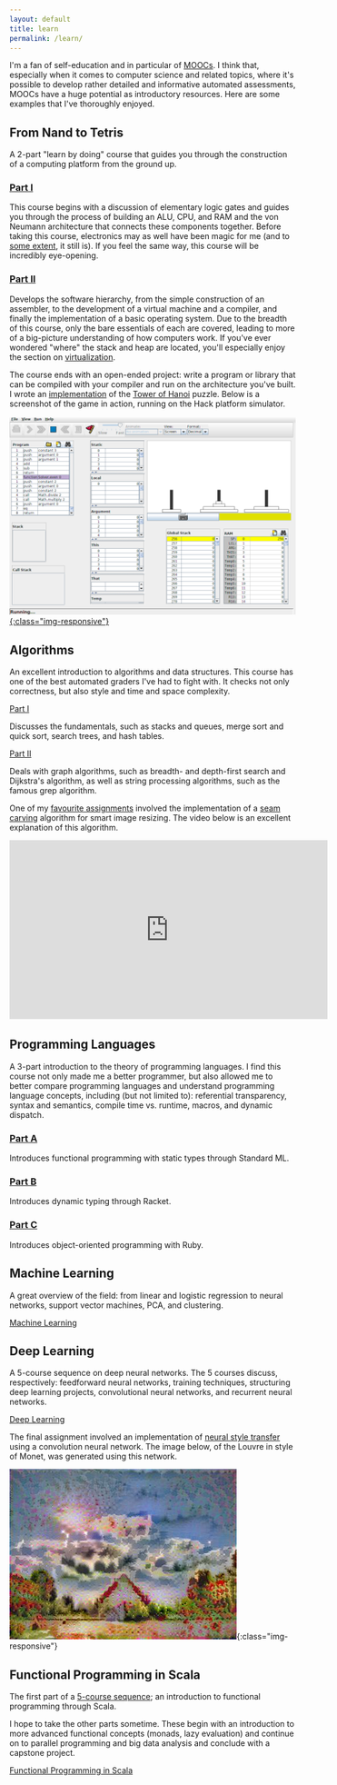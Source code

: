 ```yaml
---
layout: default
title: learn
permalink: /learn/
---
```


I'm a fan of self-education and in particular of [MOOCs](https://en.wikipedia.org/wiki/Massive_open_online_course). I think that, especially when it comes to computer science and related topics, where it's possible to develop rather detailed and informative automated assessments, MOOCs have a huge potential as introductory resources. Here are some examples that I've thoroughly enjoyed.

## From Nand to Tetris

A 2-part "learn by doing" course that guides you through the construction of a computing platform from the ground up.

### [Part I](https://www.coursera.org/learn/build-a-computer)

This course begins with a discussion of elementary logic gates and guides you through the process of building an ALU, CPU, and RAM and the von Neumann architecture that connects these components together. Before taking this course, electronics may as well have been magic for me (and to [some extent](https://en.wikipedia.org/wiki/Semiconductor), it still is). If you feel the same way, this course will be incredibly eye-opening.

### [Part II](https://www.coursera.org/learn/nand2tetris2)

Develops the software hierarchy, from the simple construction
of an assembler, to the development of a virtual machine and a compiler, and finally the implementation of a basic
operating system. Due to the breadth of this course, only the bare essentials of each are covered, leading to more of a big-picture understanding of how computers work. If you've ever wondered "where" the stack and heap are located, you'll especially enjoy the section on [virtualization](https://en.wikipedia.org/wiki/Virtualization).

The course ends with an open-ended project: write a program or library that can be compiled with your compiler and
run on the architecture you've built. I wrote an [implementation](https://github.com/bencwallace/toh) of the [Tower
of Hanoi](https://en.wikipedia.org/wiki/Tower_of_Hanoi) puzzle. Below is a screenshot of the game in action, running
on the Hack platform simulator.

[![](https://raw.githubusercontent.com/bencwallace/toh/master/images/toh2.png){:class="img-responsive"}](https://raw.githubusercontent.com/bencwallace/toh/master/images/toh2.png)

## Algorithms

An excellent introduction to algorithms and data structures. This course has one of the best automated graders I've had to fight with. It checks not only correctness, but also style and time and space complexity.

[Part I](https://www.coursera.org/learn/algorithms-part1) 

Discusses the fundamentals, such as stacks and queues, merge sort and quick sort, search trees, and hash tables.

[Part II](https://www.coursera.org/learn/algorithms-part2)

Deals with graph algorithms, such as breadth- and depth-first search and Dijkstra's algorithm, as well as
string processing algorithms, such as the famous grep algorithm.

One of my [favourite assignments](https://coursera.cs.princeton.edu/algs4/assignments/seam/specification.php) involved the implementation of a [seam carving](https://en.wikipedia.org/wiki/Seam_carving) algorithm for smart image resizing. The video
below is an excellent explanation of this algorithm.

<iframe width="560" height="315" src="https://www.youtube-nocookie.com/embed/6NcIJXTlugc" frameborder="0" allow="accelerometer; autoplay; encrypted-media; gyroscope; picture-in-picture" allowfullscreen></iframe>

## Programming Languages

A 3-part introduction to the theory of programming languages. I find this course not only made me a better programmer, but also allowed me to better compare programming languages and understand programming language concepts, including (but not limited to): referential transparency, syntax and semantics, compile time vs. runtime, macros, and dynamic dispatch.

### [Part A](https://www.coursera.org/learn/programming-languages)

Introduces functional programming with static types through Standard ML.

### [Part B](https://www.coursera.org/learn/programming-languages-part-b)

Introduces dynamic typing through Racket.

### [Part C](https://www.coursera.org/learn/programming-languages-part-c)

Introduces object-oriented programming with Ruby.

## Machine Learning

A great overview of the field: from linear and logistic regression to neural networks, support vector machines, PCA, and clustering.

[Machine Learning](https://www.coursera.org/learn/machine-learning)

## Deep Learning

A 5-course sequence on deep neural networks. The 5 courses discuss, respectively: feedforward neural networks, training techniques, structuring deep learning projects, convolutional neural networks, and recurrent neural networks.

[Deep Learning](https://www.coursera.org/specializations/deep-learning)

The final assignment involved an implementation of [neural style transfer](https://en.wikipedia.org/wiki/Neural_Style_Transfer) using a convolution neural network. The image below, of the Louvre in style of Monet, was generated using this network.

![](/assets/nst.jpg){:class="img-responsive"}

## Functional Programming in Scala

The first part of a [5-course sequence](https://www.coursera.org/specializations/scala); an introduction to functional programming through Scala.

I hope to take the other parts sometime. These begin with an introduction to more advanced functional concepts (monads, lazy evaluation) and continue on to parallel programming and big data analysis and conclude with a capstone project.

[Functional Programming in Scala](https://www.coursera.org/learn/progfun1)
